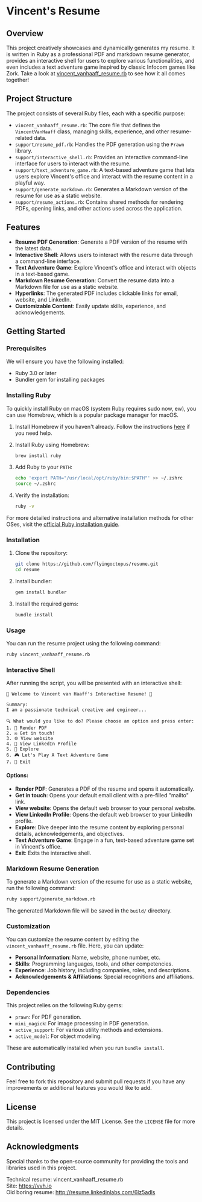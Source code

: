 # Vincent's Resume

## Overview

This project creatively showcases and dynamically generates my resume. It is written in Ruby as a professional PDF and markdown resume generator, provides an interactive shell for users to explore various functionalities, and even includes a text adventure game inspired by classic Infocom games like Zork. Take a look at [vincent_vanhaaff_resume.rb](vincent_vanhaaff_resume.rb) to see how it all comes together!

## Project Structure

The project consists of several Ruby files, each with a specific purpose:

- `vincent_vanhaaff_resume.rb`: The core file that defines the `VincentVanHaaff` class, managing skills, experience, and other resume-related data.
- `support/resume_pdf.rb`: Handles the PDF generation using the `Prawn` library.
- `support/interactive_shell.rb`: Provides an interactive command-line interface for users to interact with the resume.
- `support/text_adventure_game.rb`: A text-based adventure game that lets users explore Vincent's office and interact with the resume content in a playful way.
- `support/generate_markdown.rb`: Generates a Markdown version of the resume for use as a static website.
- `support/resume_actions.rb`: Contains shared methods for rendering PDFs, opening links, and other actions used across the application.

## Features

- **Resume PDF Generation**: Generate a PDF version of the resume with the latest data.
- **Interactive Shell**: Allows users to interact with the resume data through a command-line interface.
- **Text Adventure Game**: Explore Vincent's office and interact with objects in a text-based game.
- **Markdown Resume Generation**: Convert the resume data into a Markdown file for use as a static website.
- **Hyperlinks**: The generated PDF includes clickable links for email, website, and LinkedIn.
- **Customizable Content**: Easily update skills, experience, and acknowledgements.

## Getting Started

### Prerequisites

We will ensure you have the following installed:

- Ruby 3.0 or later
- Bundler gem for installing packages

### Installing Ruby

To quickly install Ruby on macOS (system Ruby requires sudo now, ew), you can use Homebrew, which is a popular package manager for macOS.

1. Install Homebrew if you haven't already. Follow the instructions
   [here](https://brew.sh) if you need help.

2. Install Ruby using Homebrew:

   ```bash
   brew install ruby
   ```

3. Add Ruby to your `PATH`:

   ```bash
   echo 'export PATH="/usr/local/opt/ruby/bin:$PATH"' >> ~/.zshrc
   source ~/.zshrc
   ```

4. Verify the installation:

   ```bash
   ruby -v
   ```

For more detailed instructions and alternative installation methods for other OSes, visit the [official Ruby installation guide](https://www.ruby-lang.org/en/documentation/installation/).

### Installation

1. Clone the repository:

   ```bash
   git clone https://github.com/flyingoctopus/resume.git
   cd resume
   ```
2. Install bundler:
   ```bash
   gem install bundler
   ```
   
3. Install the required gems:

   ```bash
   bundle install
   ```

### Usage

You can run the resume project using the following command:

```bash
ruby vincent_vanhaaff_resume.rb
```

### Interactive Shell

After running the script, you will be presented with an interactive shell:

```
🎉 Welcome to Vincent van Haaff's Interactive Resume! 🎉

Summary:
I am a passionate technical creative and engineer...

🔍 What would you like to do? Please choose an option and press enter:
1. 📄 Render PDF
2. ✉️ Get in touch!
3. 🌐 View website
4. 💼 View LinkedIn Profile
5. 🧭 Explore
6. 🎮 Let's Play A Text Adventure Game
7. 🚪 Exit
```

#### Options:

- **Render PDF**: Generates a PDF of the resume and opens it automatically.
- **Get in touch**: Opens your default email client with a pre-filled "mailto" link.
- **View website**: Opens the default web browser to your personal website.
- **View LinkedIn Profile**: Opens the default web browser to your LinkedIn profile.
- **Explore**: Dive deeper into the resume content by exploring personal details, acknowledgements, and objectives.
- **Text Adventure Game**: Engage in a fun, text-based adventure game set in Vincent's office.
- **Exit**: Exits the interactive shell.

### Markdown Resume Generation

To generate a Markdown version of the resume for use as a static website, run the following command:

```bash
ruby support/generate_markdown.rb
```

The generated Markdown file will be saved in the `build/` directory.

### Customization

You can customize the resume content by editing the `vincent_vanhaaff_resume.rb` file. Here, you can update:

- **Personal Information**: Name, website, phone number, etc.
- **Skills**: Programming languages, tools, and other competencies.
- **Experience**: Job history, including companies, roles, and descriptions.
- **Acknowledgements & Affiliations**: Special recognitions and affiliations.

### Dependencies

This project relies on the following Ruby gems:

- `prawn`: For PDF generation.
- `mini_magick`: For image processing in PDF generation.
- `active_support`: For various utility methods and extensions.
- `active_model`: For object modeling.

These are automatically installed when you run `bundle install`.

## Contributing

Feel free to fork this repository and submit pull requests if you have any improvements or additional features you would like to add.

## License

This project is licensed under the MIT License. See the `LICENSE` file for more details.

## Acknowledgments

Special thanks to the open-source community for providing the tools and libraries used in this project.

Technical resume: vincent_vanhaaff_resume.rb  
Site: https://vvh.io  
Old boring resume: http://resume.linkedinlabs.com/6lz5adls
